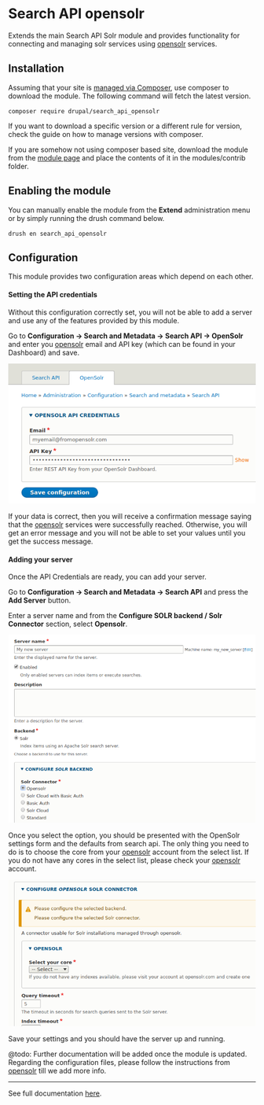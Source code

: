 # Search API opensolr

Extends the main Search API Solr module and provides functionality for 
connecting and managing solr services using [opensolr](https://opensolr.com) 
services.

## Installation

Assuming that your site is
[managed via Composer](https://www.drupal.org/node/2718229), use composer to
download the module. The following command will fetch the latest version.

````
composer require drupal/search_api_opensolr
````

If you want to download a specific version or a different rule for version, 
check the guide on how to manage versions with composer.

If you are somehow not using composer based site, download the module from the 
[module page](https://www.drupal.org/project/search_api_opensolr) and place the
contents of it in the modules/contrib folder.

## Enabling the module

You can manually enable the module from the **Extend** administration menu or
by simply running the drush command below. 

````
drush en search_api_opensolr
````

## Configuration

This module provides two configuration areas which depend on each other.

#### Setting the API credentials

Without this configuration correctly set, you will not be able to add a server 
and use any of the features provided by this module.

Go to **Configuration → Search and Metadata → Search API → OpenSolr** and enter 
you [opensolr](https://opensolr.com) email and API key (which can be found in 
your Dashboard) and save.

![Configuration Form Screenshot](assets/img/screenshot-configform.png)

If your data is correct, then you will receive a confirmation message saying 
that the [opensolr](https://opensolr.com) services were successfully reached. 
Otherwise, you will get an error message and you will not be able to set your 
values until you get the success message.

#### Adding your server

Once the API Credentials are ready, you can add your server.

Go to **Configuration → Search and Metadata → Search API** and press the 
**Add Server** button.

Enter a server name and from the **Configure SOLR backend / Solr Connector** 
section, select **Opensolr**. 

![Configuration Form Screenshot](assets/img/screenshot-addserver-1.png)

Once you select the option, you should be presented with the OpenSolr settings 
form and the defaults from search api. The only thing you need to do is to 
choose the core from your [opensolr](https://opensolr.com) account from the 
select list. If you do not have any cores in the select list, please check your 
[opensolr](https://opensolr.com) account.

![Configuration Form Screenshot](assets/img/screenshot-addserver-2.png)

Save your settings and you should have the server up and running.

@todo: Further documentation will be added once the module is updated. Regarding
the configuration files, please follow the instructions from 
[opensolr](https://opensolr.com) till we add more info.

---
See full documentation [here](https://www.drupal.org/docs/8/modules/search-api-opensolr).
